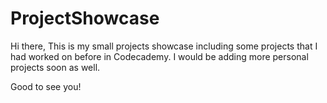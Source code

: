 # ProjectShowcase
Hi there, 
This is my small projects showcase including some projects that I had worked on before in Codecademy. I would be adding more personal projects soon as well.


Good to see you!

